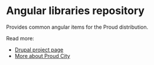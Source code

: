 # Angular libraries repository
Provides common angular items for the Proud distribution.

Read more:
* [Drupal project page](http://drupal.org/project/proud)
* [More about Proud City](http://getproudcity.com)
